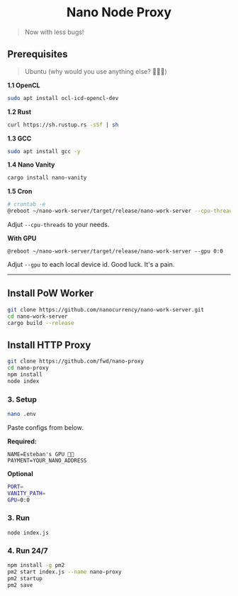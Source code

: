 <h1 align="center">Nano Node Proxy</h1>

> Now with less bugs!


## Prerequisites

> Ubuntu (why would you use anything else? 💁🏽‍♂️)


**1.1 OpenCL**

```bash
sudo apt install ocl-icd-opencl-dev 
```

**1.2 Rust**

```bash
curl https://sh.rustup.rs -sSf | sh
```

**1.3 GCC**
```bash
sudo apt install gcc -y
```

**1.4 Nano Vanity**
```bash
cargo install nano-vanity
```

**1.5 Cron**

```bash
# crontab -e
@reboot ~/nano-work-server/target/release/nano-work-server --cpu-threads 4
```

Adjut ```--cpu-threads``` to your needs.

**With GPU**

```
@reboot ~/nano-work-server/target/release/nano-work-server --gpu 0:0
```

Adjut ```--gpu``` to each local device id. Good luck. It's a pain.

---

## Install PoW Worker

```bash
git clone https://github.com/nanocurrency/nano-work-server.git
cd nano-work-server
cargo build --release
```

## Install HTTP Proxy

```bash
git clone https://github.com/fwd/nano-proxy
cd nano-proxy
npm install
node index
```

### 3. Setup

```bash
nano .env
```

Paste configs from below.

**Required:**
```
NAME=Esteban's GPU 💪🏽
PAYMENT=YOUR_NANO_ADDRESS
```

**Optional**

```bash
PORT=
VANITY_PATH=
GPU=0:0
```

### 3. Run

```
node index.js
```


### 4. Run 24/7

```bash
npm install -g pm2
pm2 start index.js --name nano-proxy
pm2 startup
pm2 save
```
